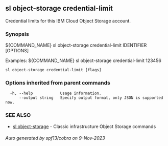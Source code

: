 ## sl object-storage credential-limit

Credential limits for this IBM Cloud Object Storage account.

### Synopsis

${COMMAND_NAME} sl object-storage credential-limit IDENTIFIER [OPTIONS]

Examples:
	${COMMAND_NAME} sl object-storage credential-limit 123456

```
sl object-storage credential-limit [flags]
```

### Options inherited from parent commands

```
  -h, --help            Usage information.
      --output string   Specify output format, only JSON is supported now.
```

### SEE ALSO

* [sl object-storage](sl_object-storage.md)	 - Classic infrastructure Object Storage commands

###### Auto generated by spf13/cobra on 9-Nov-2023
